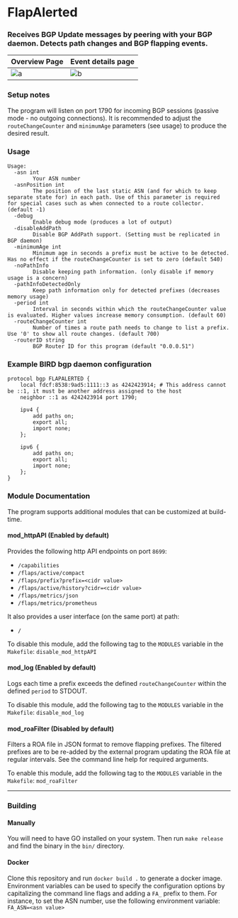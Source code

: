 # FlapAlerted

<h3>Receives BGP Update messages by peering with your BGP daemon. Detects path changes and BGP flapping events.</h3>

| Overview Page                                                                         | Event details page                                                                    |
|---------------------------------------------------------------------------------------|---------------------------------------------------------------------------------------|
| ![a](https://github.com/user-attachments/assets/303d9aca-b4e3-4613-91ad-891ae16bf49d) | ![b](https://github.com/user-attachments/assets/860615e2-4116-429d-ab27-f8e5e70b69a0) |

### Setup notes

The program will listen on port 1790 for incoming BGP sessions (passive mode - no outgoing connections).
It is recommended to adjust the `routeChangeCounter` and `minimumAge` parameters (see usage) to produce the desired result.

### Usage
```
Usage:
  -asn int
        Your ASN number
  -asnPosition int
        The position of the last static ASN (and for which to keep separate state for) in each path. Use of this parameter is required for special cases such as when connected to a route collector. (default -1)
  -debug
        Enable debug mode (produces a lot of output)
  -disableAddPath
        Disable BGP AddPath support. (Setting must be replicated in BGP daemon)
  -minimumAge int
        Minimum age in seconds a prefix must be active to be detected. Has no effect if the routeChangeCounter is set to zero (default 540)
  -noPathInfo
        Disable keeping path information. (only disable if memory usage is a concern)
  -pathInfoDetectedOnly
        Keep path information only for detected prefixes (decreases memory usage)
  -period int
        Interval in seconds within which the routeChangeCounter value is evaluated. Higher values increase memory consumption. (default 60)
  -routeChangeCounter int
        Number of times a route path needs to change to list a prefix. Use '0' to show all route changes. (default 700)
  -routerID string
        BGP Router ID for this program (default "0.0.0.51")
```

### Example BIRD bgp daemon configuration
```
protocol bgp FLAPALERTED {
    local fdcf:8538:9ad5:1111::3 as 4242423914; # This address cannot be ::1, it must be another address assigned to the host
    neighbor ::1 as 4242423914 port 1790;

    ipv4 {
        add paths on;
        export all;
        import none;
    };

    ipv6 {
        add paths on;
        export all;
        import none;
    };
}
```

### Module Documentation
The program supports additional modules that can be customized at build-time.

#### mod_httpAPI (Enabled by default)
Provides the following http API endpoints on port `8699`:

- `/capabilities`
- `/flaps/active/compact`
- `/flaps/prefix?prefix=<cidr value>`
- `/flaps/active/history?cidr=<cidr value>`
- `/flaps/metrics/json`
- `/flaps/metrics/prometheus`

It also provides a user interface (on the same port) at path:
- `/`

To disable this module, add the following tag to the `MODULES` variable in the `Makefile`: `disable_mod_httpAPI`

#### mod_log (Enabled by default)
Logs each time a prefix exceeds the defined `routeChangeCounter` within the defined `period` to STDOUT.

To disable this module, add the following tag to the `MODULES` variable in the `Makefile`: `disable_mod_log`

#### mod_roaFilter (Disabled by default)
Filters a ROA file in JSON format to remove flapping prefixes.
The filtered prefixes are to be re-added by the external program updating the ROA file at regular intervals.
See the command line help for required arguments.

To enable this module, add the following tag to the `MODULES` variable in the `Makefile`: `mod_roaFilter`
***

### Building

#### Manually

You will need to have GO installed on your system. Then run `make release` and find the binary in the `bin/` directory.

#### Docker

Clone this repository and run `docker build .` to generate a docker image.
Environment variables can be used to specify the configuration options by capitalizing the command line flags and adding a `FA_` prefix to them.
For instance, to set the ASN number, use the following environment variable: ``FA_ASN=<asn value>``

